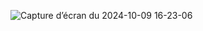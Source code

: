 ![Capture d’écran du 2024-10-09 16-23-06](https://github.com/user-attachments/assets/6c3fb0e2-576e-4545-bf17-cc5574abc667)
